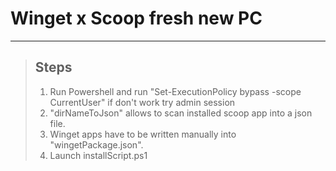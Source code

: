 # Winget x Scoop fresh new PC

---

> ## Steps
>
> 1. Run Powershell and run "Set-ExecutionPolicy bypass -scope CurrentUser" if don't work try admin session
> 2. "dirNameToJson" allows to scan installed scoop app into a json file.
> 3. Winget apps have to be written manually into "wingetPackage.json".
> 4. Launch installScript.ps1
